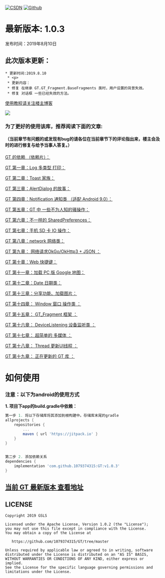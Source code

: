 [![CSDN](https://img.shields.io/badge/Android%20Arsenal-Fragmentation-brightgreen.svg?style=flat)](https://blog.csdn.net/qq_39799899)
[![Github](https://travis-ci.org/YoKeyword/Fragmentation.svg?branch=master)](https://github.com/1079374315)


# 最新版本: 1.0.3
发布时间：2019年8月10日 

## 此次版本更新： 
````
* 更新时间:2019.8.10
 * <p>
 * 更新内容：
 * 修复 在继承 GT.GT_Fragment.BaseFragments 类时，用户设置的背景失效。
 * 修复 对话框 一些已经失效的方法。
````

[使用教程请关注楼主博客](https://blog.csdn.net/qq_39799899/article/details/98891256)

![](/gif/logo.png)


### 为了更好的使用该库，推荐阅读下面的文章:

#### （当前章节有问题的或发现有bug的请各位在当前章节下的评论指出来，楼主会及时的进行修复与给予当事人答复。）


[GT 的依赖 （依赖片）：](https://blog.csdn.net/qq_39799899/article/details/89679778)

[GT 第一章：Log 多类型 打印：](https://blog.csdn.net/qq_39799899/article/details/98891256#GT%20%E7%AC%AC%E4%B8%80%E7%AB%A0%EF%BC%9ALog%20%E5%A4%9A%E7%B1%BB%E5%9E%8B%20%E6%89%93%E5%8D%B0)

[GT 第二章：Toast 家族：](https://blog.csdn.net/qq_39799899/article/details/98891256#GT%20%E7%AC%AC%E4%BA%8C%E7%AB%A0%EF%BC%9A)

[GT 第三章：AlertDialog 的故事：](https://blog.csdn.net/qq_39799899/article/details/98891256#GT%20%E7%AC%AC%E4%B8%89%E7%AB%A0%EF%BC%9A)

[GT 第四章：Notification 通知类 （适配 Android 9.0）：](https://blog.csdn.net/qq_39799899/article/details/98891256#GT%20%E7%AC%AC%E5%9B%9B%E7%AB%A0%EF%BC%9A)

[GT 第五章：GT 中  一些不为人知的骚操作：](https://blog.csdn.net/qq_39799899/article/details/98891256#GT%20%E7%AC%AC%E4%BA%94%E7%AB%A0%EF%BC%9A)

[GT 第六章：不一样的 SharedPreferences：](https://blog.csdn.net/qq_39799899/article/details/98891256#GT%20%E7%AC%AC%E5%85%AD%E7%AB%A0%EF%BC%9A)

[GT 第七章：手机 SD 卡 IO 操作：](https://blog.csdn.net/qq_39799899/article/details/98891256#GT%20%E7%AC%AC%E4%B8%83%E7%AB%A0%EF%BC%9A%E6%89%8B%E6%9C%BA%20SD%20%E5%8D%A1%20IO%20%E6%93%8D%E4%BD%9C)

[GT 第八章：network 网络类：](https://blog.csdn.net/qq_39799899/article/details/98891256#GT%20%E7%AC%AC%E5%85%AB%E7%AB%A0%EF%BC%9Anetwork%20%E7%BD%91%E7%BB%9C%E7%B1%BB)

[GT 第九章： 网络请求OkGo/OkHttp3 + JSON ：](https://blog.csdn.net/qq_39799899/article/details/98891256#GT%20%E7%AC%AC%E4%B9%9D%E7%AB%A0%EF%BC%9A%20%E7%BD%91%E7%BB%9C%E8%AF%B7%E6%B1%82OkGo%2FOkHttp3%20%2B%20JSON)

[GT 第十章：Web 快捷键：](https://blog.csdn.net/qq_39799899/article/details/98891256#GT%20%E7%AC%AC%E5%8D%81%E7%AB%A0%EF%BC%9AWeb%20%E5%BF%AB%E6%8D%B7%E9%94%AE)

[GT 第十一章：加载 PC 版 Google 地图：](https://blog.csdn.net/qq_39799899/article/details/98891256#GT%20%E7%AC%AC%E5%8D%81%E4%B8%80%E7%AB%A0%EF%BC%9A%E5%8A%A0%E8%BD%BD%20PC%20%E7%89%88%20Google%20%E5%9C%B0%E5%9B%BE)

[GT 第十二章：Date  日期类：](https://blog.csdn.net/qq_39799899/article/details/98891256#%E6%96%87%E7%AB%A0%E4%BB%8B%E7%BB%8D%EF%BC%9A)

[GT 第十三章：分享功能、加载图片：](https://blog.csdn.net/qq_39799899/article/details/98891256#GT%20%E7%AC%AC%E5%8D%81%E4%B8%89%E7%AB%A0%EF%BC%9A)

[GT 第十四章：  Window 窗口 操作类 ：](https://blog.csdn.net/qq_39799899/article/details/98891256#GT%20%E7%AC%AC%E5%8D%81%E5%9B%9B%E7%AB%A0%EF%BC%9A)

[GT 第十五章：  GT_Fragment 框架 ：](https://blog.csdn.net/qq_39799899/article/details/98891256#GT%20%E7%AC%AC%E5%8D%81%E4%BA%94%E7%AB%A0%EF%BC%9A%C2%A0%20GT_Fragment%20%E6%A1%86%E6%9E%B6)

[GT 第十六章： DeviceListening  设备监听类 ：](https://blog.csdn.net/qq_39799899/article/details/98891256#GT%20%E7%AC%AC%E5%8D%81%E5%85%AD%E7%AB%A0%EF%BC%9A)

[GT 第十七章： 超简单的 多媒体 ：](https://blog.csdn.net/qq_39799899/article/details/98891256#GT%20%E7%AC%AC%E5%8D%81%E4%B8%83%E7%AB%A0%EF%BC%9A)

[GT 第十八章： Thread 更新UI线程 ：](https://blog.csdn.net/qq_39799899/article/details/98891256#GT%20%E7%AC%AC%E5%8D%81%E5%85%AB%E7%AB%A0%EF%BC%9A)

[GT 第十九章： 正在更新的 GT 库 ：](https://blog.csdn.net/qq_39799899/article/details/98891256#GT%20%E7%AC%AC%E5%8D%81%E4%B9%9D%E7%AB%A0%EF%BC%9A)



# 如何使用
### 注意：以下为android的使用方式
**1. 项目下app的build.gradle中依赖：**

````gradle
第一步 1. 将以下存储库将其添加到根构建中。存储库末尾的gradle
allprojects {
	repositories {
		...
		maven { url 'https://jitpack.io' }
	}
}
	
	
第二步 2. 添加依赖关系
dependencies {
	implementation 'com.github.1079374315:GT:v1.0.3'
}
````

## [当前 GT 最新版本 查看地址](https://jitpack.io/#1079374315/GT/v1.0.3)

## LICENSE
````
Copyright 2019 GSLS

Licensed under the Apache License, Version 1.0.2 (the "License");
you may not use this file except in compliance with the License.
You may obtain a copy of the License at

   https://github.com/1079374315/GT/tree/master

Unless required by applicable law or agreed to in writing, software
distributed under the License is distributed on an "AS IS" BASIS,
WITHOUT WARRANTIES OR CONDITIONS OF ANY KIND, either express or implied.
See the License for the specific language governing permissions and
limitations under the License.
````
